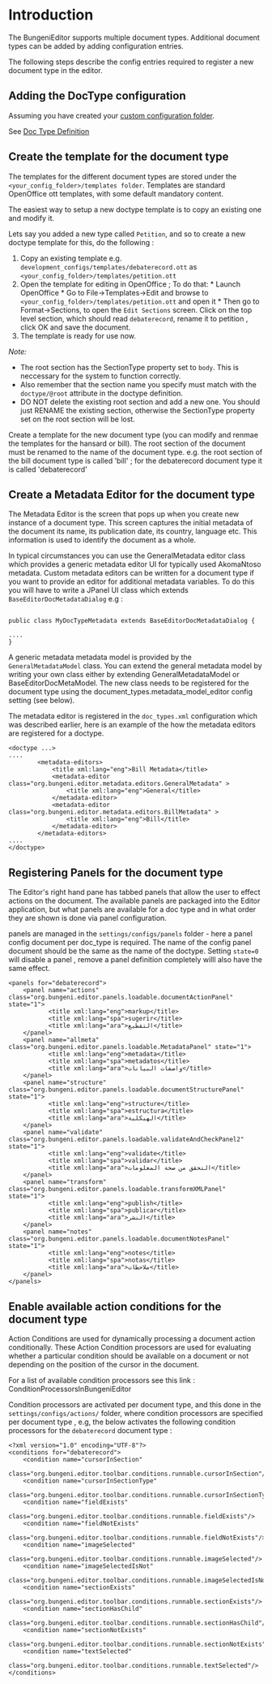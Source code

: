 

# Introduction #

The BungeniEditor supports multiple document types.  Additional document types can be added by adding configuration entries.

The following steps describe the config entries required to register a new document type in the editor.

## Adding the DocType configuration ##

Assuming you have created your [custom configuration folder](ConfigFolders.md).

See [Doc Type Definition](DocTypeDefinition.md)

## Create the template for the document type ##

The templates for the different document types are stored under the `<your_config_folder>/templates folder`.  Templates are standard OpenOffice ott templates, with some default mandatory content.

The easiest way to setup a new doctype template is to copy an existing one and modify it.

Lets say you added a new type called `Petition`, and so to create a new doctype template for this, do the following :

  1. Copy an existing template e.g. `development_configs/templates/debaterecord.ott` as `<your_config_folder>/templates/petition.ott`
  1. Open the template for editing in OpenOffice ; To do that:
    * Launch OpenOffice
    * Go to File->Templates->Edit and browse to `<your_config_folder>/templates/petition.ott` and open it
    * Then go to Format->Sections, to open the `Edit Sections` screen. Click on the top level section, which should read `debaterecord`, rename it to petition , click OK and save the document.
  1. The template is ready for use now.

_Note:_
  * The root section has the SectionType property set to `body`. This is neccessary for the system to function correctly.
  * Also remember that the section name you specify must match with the `doctype/@root` attribute in the doctype definition.
  * DO NOT delete the existing root section and add a new one. You should just RENAME the existing section, otherwise the SectionType property set on the root section will be lost.


Create a template for the new document type (you can modify and renmae the templates for the hansard or bill). The root section of the document must be renamed to the name of the document type. e.g. the root section of the bill document type is called 'bill' ; for the debaterecord document type it is called 'debaterecord'


## Create a Metadata Editor for the document type ##

The Metadata Editor is the screen that pops up when you create new instance of a document type. This screen captures the initial metadata of the document its name, its publication date, its country, language etc. This information is used to identify the document as a whole.

In typical circumstances you can use the GeneralMetadata editor class which provides a generic metadata editor UI for typically used AkomaNtoso metadata. Custom metadata editors can be written for a document type if you want to provide an editor for additional metadata variables. To do this you will have to write a JPanel UI class which extends `BaseEditorDocMetadataDialog` e.g :
```

public class MyDocTypeMetadata extends BaseEditorDocMetadataDialog {

....
}

```
A generic metadata metadata model is provided by the `GeneralMetadataModel` class. You can extend the general metadata model by writing your own class either by extending GeneralMetadataModel or BaseEditorDocMetaModel.  The new class needs to be registered for the document type using the document\_types.metadata\_model\_editor config setting (see below).

The metadata editor is registered in the `doc_types.xml` configuration which was described earlier, here is an example of the how the metadata editors are registered
for a doctype.

```
<doctype ...>
....
        <metadata-editors>
            <title xml:lang="eng">Bill Metadata</title>
            <metadata-editor class="org.bungeni.editor.metadata.editors.GeneralMetadata" >
                <title xml:lang="eng">General</title>
            </metadata-editor>
            <metadata-editor class="org.bungeni.editor.metadata.editors.BillMetadata" >
                <title xml:lang="eng">Bill</title>
            </metadata-editor>
        </metadata-editors>
....
</doctype>
```



## Registering Panels for the document type ##

The Editor's right hand pane has tabbed panels that allow the user to effect actions on the document. The available panels are packaged into the Editor application, but what panels are available for a doc type and in what order they are shown is done via panel configuration.

panels are managed in the  `settings/configs/panels` folder - here a panel config document per doc\_type is required. The name of the config panel document should be the same as the name of the doctype. Setting `state=0` will disable a panel , remove a panel definition completely willl also have the same effect.

```
<panels for="debaterecord">
    <panel name="actions" class="org.bungeni.editor.panels.loadable.documentActionPanel" state="1">
           <title xml:lang="eng">markup</title>
           <title xml:lang="spa">sugerir</title>
           <title xml:lang="ara">التقطيع</title>
    </panel>
    <panel name="allmeta" class="org.bungeni.editor.panels.loadable.MetadataPanel" state="1">
           <title xml:lang="eng">metadata</title>
           <title xml:lang="spa">metadatos</title>
           <title xml:lang="ara">واصفات البيانات</title>
    </panel>
    <panel name="structure" class="org.bungeni.editor.panels.loadable.documentStructurePanel" state="1">
           <title xml:lang="eng">structure</title>
           <title xml:lang="spa">estructura</title>
           <title xml:lang="ara">الهيكلية</title>
    </panel>
    <panel name="validate" class="org.bungeni.editor.panels.loadable.validateAndCheckPanel2" state="1">
           <title xml:lang="eng">validate</title>
           <title xml:lang="spa">validar</title>
           <title xml:lang="ara">التحقق من صحة المعلومات</title>
    </panel>
    <panel name="transform" class="org.bungeni.editor.panels.loadable.transformXMLPanel" state="1">
           <title xml:lang="eng">publish</title>
           <title xml:lang="spa">publicar</title>
           <title xml:lang="ara">النشر</title>
    </panel>
    <panel name="notes" class="org.bungeni.editor.panels.loadable.documentNotesPanel" state="1">
           <title xml:lang="eng">notes</title>
           <title xml:lang="spa">notas</title>
           <title xml:lang="ara">ملاحظات</title>
    </panel>
</panels>

```

## Enable available action conditions for the document type ##

Action Conditions are used for dynamically processing a document action conditionally. These Action Condition processors are used for evaluating whether a particular condition should be available on a document or not depending on the position of the cursor in the document.

For a list of available condition processors see this link : ConditionProcessorsInBungeniEditor

Condition processors are activated per document type, and this done in the `settings/configs/actions/` folder, where condition processors are specified per document type , e.g, the below activates the following condition processors for the `debaterecord` document type :
```
<?xml version="1.0" encoding="UTF-8"?>
<conditions for="debaterecord">
    <condition name="cursorInSection"
        class="org.bungeni.editor.toolbar.conditions.runnable.cursorInSection"/>
    <condition name="cursorInSectionType"
        class="org.bungeni.editor.toolbar.conditions.runnable.cursorInSectionType"/>
    <condition name="fieldExists"
        class="org.bungeni.editor.toolbar.conditions.runnable.fieldExists"/>
    <condition name="fieldNotExists"
        class="org.bungeni.editor.toolbar.conditions.runnable.fieldNotExists"/>
    <condition name="imageSelected"
        class="org.bungeni.editor.toolbar.conditions.runnable.imageSelected"/>
    <condition name="imageSelectedIsNot"
        class="org.bungeni.editor.toolbar.conditions.runnable.imageSelectedIsNot"/>
    <condition name="sectionExists"
        class="org.bungeni.editor.toolbar.conditions.runnable.sectionExists"/>
    <condition name="sectionHasChild"
        class="org.bungeni.editor.toolbar.conditions.runnable.sectionHasChild"/>
    <condition name="sectionNotExists"
        class="org.bungeni.editor.toolbar.conditions.runnable.sectionNotExists"/>
    <condition name="textSelected"
        class="org.bungeni.editor.toolbar.conditions.runnable.textSelected"/>
</conditions>

```